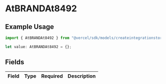# AtBRANDAt8492

## Example Usage

```typescript
import { AtBRANDAt8492 } from "@vercel/sdk/models/createintegrationstoredirectop.js";

let value: AtBRANDAt8492 = {};
```

## Fields

| Field       | Type        | Required    | Description |
| ----------- | ----------- | ----------- | ----------- |